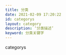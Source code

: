 ```yaml
---
title: 分类
date: 2021-02-09 17:20:22
id: categorys
layout: category
description: ‘分类描述’
keyword: 分类关键字
---
```

categorys